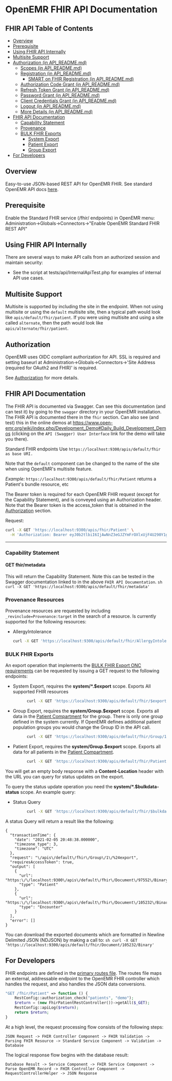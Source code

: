 # OpenEMR FHIR API Documentation

## FHIR API Table of Contents
- [Overview](FHIR_README.md#overview)
- [Prerequisite](FHIR_README.md#prerequisite)
- [Using FHIR API Internally](FHIR_README.md#using-fhir-api-internally)
- [Multisite Support](FHIR_README.md#multisite-support)
- [Authorization (in API_README.md)](API_README.md#authorization)
    - [Scopes (in API_README.md)](API_README.md#scopes)
    - [Registration (in API_README.md)](API_README.md#registration)
        - [SMART on FHIR Registration (in API_README.md)](API_README.md#smart-on-fhir-registration)
    - [Authorization Code Grant (in API_README.md)](API_README.md#authorization-code-grant)
    - [Refresh Token Grant (in API_README.md)](API_README.md#refresh-token-grant)
    - [Password Grant (in API_README.md)](API_README.md#password-grant)
    - [Client Credentials Grant (in API_README.md)](API_README.md#client-credentials-grant)
    - [Logout (in API_README.md)](API_README.md#logout)
    - [More Details (in API_README.md)](API_README.md#more-details)
- [FHIR API Documentation](FHIR_README.md#fhir-api-documentation)
    - [Capability Statement](FHIR_README.md#capability-statement)
    - [Provenance](FHIR_README.md#Provenance-resources)
    - [BULK FHIR Exports](FHIR_README.md#bulk-fhir-exports)
        - [System Export](FHIR_README.md#bulk-fhir-exports)
        - [Patient Export](FHIR_README.md#bulk-fhir-exports)
        - [Group Export](FHIR_README.md#bulk-fhir-exports)
- [For Developers](FHIR_README.md#for-developers)

## Overview

Easy-to-use JSON-based REST API for OpenEMR FHIR. See standard OpenEMR API docs [here](API_README.md).

## Prerequisite

Enable the Standard FHIR service (/fhir/ endpoints) in OpenEMR menu: Administration->Globals->Connectors->"Enable OpenEMR Standard FHIR REST API"

## Using FHIR API Internally

There are several ways to make API calls from an authorized session and maintain security:

-   See the script at tests/api/InternalApiTest.php for examples of internal API use cases.

## Multisite Support

Multisite is supported by including the site in the endpoint. When not using multisite or using the `default` multisite site, then a typical path would look like `apis/default/fhir/patient`. If you were using multisite and using a site called `alternate`, then the path would look like `apis/alternate/fhir/patient`.

## Authorization

OpenEMR uses OIDC compliant authorization for API. SSL is required and setting baseurl at Administration->Globals->Connectors->'Site Address (required for OAuth2 and FHIR)' is required.

See [Authorization](API_README.md#authorization) for more details.

## FHIR API Documentation

The FHIR API is documented via Swagger. Can see this documentation (and can test it) by going to the `swagger` directory in your OpenEMR installation. The FHIR API is documented there in the `fhir` section. Can also see (and test) this in the online demos at https://www.open-emr.org/wiki/index.php/Development_Demo#Daily_Build_Development_Demos (clicking on the `API (Swagger) User Interface` link for the demo will take you there).

Standard FHIR endpoints Use `https://localhost:9300/apis/default/fhir as base URI.`

Note that the `default` component can be changed to the name of the site when using OpenEMR's multisite feature.

_Example:_ `https://localhost:9300/apis/default/fhir/Patient` returns a Patient's bundle resource, etc

The Bearer token is required for each OpenEMR FHIR request (except for the Capability Statement), and is conveyed using an Authorization header. Note that the Bearer token is the access_token that is obtained in the [Authorization](API_README.md#authorization) section.

Request:

```sh
curl -X GET 'https://localhost:9300/apis/fhir/Patient' \
  -H 'Authorization: Bearer eyJ0b2tlbiI6IjAwNnZ3eGJZYmFrOXlxUjF4U290Y1g4QVVDd3JOcG5yYXZEaFlqaHFjWXJXRGNDQUtFZmJONkh2cElTVkJiaWFobHBqOTBYZmlNRXpiY2FtU01pSHk1UzFlMmgxNmVqZEhcL1ZENlNtaVpTRFRLMmtsWDIyOFRKZzNhQmxMdUloZmNJM3FpMGFKZ003OXdtOGhYT3dpVkx5b3BFRXQ1TlNYNTE3UW5TZ0dsUVdQbG56WjVxOVYwc21tdDlSQ3RvcDV3TEkiLCJzaXRlX2lkIjoiZGVmYXVsdCIsImFwaSI6ImZoaXIifQ=='
```

---

### Capability Statement

#### GET fhir/metadata

This will return the Capability Statement. Note this can be tested in the Swagger documentation linked to in the above `FHIR API Documentation`.
    ```sh
    curl -X GET 'https://localhost:9300/apis/default/fhir/metadata'
    ```

### Provenance Resources

Provenance resources are requested by including `_revinclude=Provenance:target` in the search of a resource. Is currently supported for the following resources:
  - AllergyIntolerance
      ```sh
      curl -X GET 'https://localhost:9300/apis/default/fhir/AllergyIntolerance?_revinclude=Provenance:target'
      ```

### BULK FHIR Exports
An export operation that implements the [BULK FHIR Export ONC requirements](https://hl7.org/fhir/uv/bulkdata/export/index.html) can be requested by issuing a GET request to the following endpoints:
 - System Export, requires the **system/\*.$export** scope.  Exports All supported FHIR resources
    ```sh
          curl -X GET 'https://localhost:9300/apis/default/fhir/$export'
    ```
 - Group Export, requires the **system/Group.$export** scope.  Exports all data in the [Patient Compartment](https://www.hl7.org/fhir/compartmentdefinition-patient.html) for the group.
   There is only one group defined in the system currently.  If OpenEMR defines additional patient population groups you would change the Group ID in the API call.
    ```sh
          curl -X GET 'https://localhost:9300/apis/default/fhir/Group/1/$export'
    ```
 - Patient Export, requires the **system/Group.$export** scope.  Exports all data for all patients in the [Patient Compartment](https://www.hl7.org/fhir/compartmentdefinition-patient.html).
    ```sh
          curl -X GET 'https://localhost:9300/apis/default/fhir/Patient/$export'
    ```
You will get an empty body response with a **Content-Location** header with the URL you can query for status updates on the export.

To query the status update operation you need the **system/\*.$bulkdata-status** scope.  An example query:
 - Status Query
    ```sh
          curl -X GET 'https://localhost:9300/apis/default/fhir/$bulkdata-status?job=92a94c00-77d6-4dfc-ae3b-73550742536d'
    ```

A status Query will return a result like the following:
```
{
  "transactionTime": {
    "date": "2021-02-05 20:48:38.000000",
    "timezone_type": 3,
    "timezone": "UTC"
  },
  "request": "\/apis\/default\/fhir\/Group\/1\/%24export",
  "requiresAccessToken": true,
  "output": [
    {
      "url": "https:\/\/localhost:9300\/apis\/default\/fhir\/Document\/97552\/Binary",
      "type": "Patient"
    },
    {
      "url": "https:\/\/localhost:9300\/apis\/default\/fhir\/Document\/105232\/Binary",
      "type": "Encounter"
    }
  ],
  "error": []
}
```

You can download the exported documents which are formatted in Newline Delimited JSON (NDJSON) by making a call to:
    ```sh
          curl -X GET 'https://localhost:9300/apis/default/fhir/Document/105232/Binary'
    ```

## For Developers

FHIR endpoints are defined in the [primary routes file](_rest_routes.inc.php). The routes file maps an external, addressable
endpoint to the OpenEMR FHIR controller which handles the request, and also handles the JSON data conversions.

```php
"GET /fhir/Patient" => function () {
    RestConfig::authorization_check("patients", "demo");
    $return = (new FhirPatientRestController())->getAll($_GET);
    RestConfig::apiLog($return);
    return $return;
}
```

At a high level, the request processing flow consists of the following steps:

```
JSON Request -> FHIR Controller Component -> FHIR Validation -> Parsing FHIR Resource -> Standard Service Component -> Validation -> Database
```

The logical response flow begins with the database result:

```
Database Result -> Service Component -> FHIR Service Component -> Parse OpenEMR Record -> FHIR Controller Component -> RequestControllerHelper -> JSON Response
```

